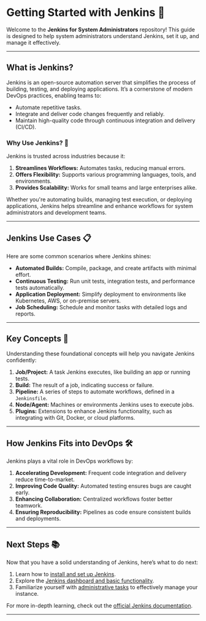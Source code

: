 # Getting Started with Jenkins 🚀

Welcome to the **Jenkins for System Administrators** repository! This guide is designed to help system administrators understand Jenkins, set it up, and manage it effectively.  

---

## What is Jenkins? 

Jenkins is an open-source automation server that simplifies the process of building, testing, and deploying applications. It’s a cornerstone of modern DevOps practices, enabling teams to:  
- Automate repetitive tasks.  
- Integrate and deliver code changes frequently and reliably.  
- Maintain high-quality code through continuous integration and delivery (CI/CD).  

### Why Use Jenkins? 🌟

Jenkins is trusted across industries because it:  
1. **Streamlines Workflows:** Automates tasks, reducing manual errors.  
2. **Offers Flexibility:** Supports various programming languages, tools, and environments.  
3. **Provides Scalability:** Works for small teams and large enterprises alike.  

Whether you're automating builds, managing test execution, or deploying applications, Jenkins helps streamline and enhance workflows for system administrators and development teams.

---

## Jenkins Use Cases 📋

Here are some common scenarios where Jenkins shines:  
- **Automated Builds:** Compile, package, and create artifacts with minimal effort.  
- **Continuous Testing:** Run unit tests, integration tests, and performance tests automatically.  
- **Application Deployment:** Simplify deployment to environments like Kubernetes, AWS, or on-premise servers.  
- **Job Scheduling:** Schedule and monitor tasks with detailed logs and reports.  

---

## Key Concepts 🔑

Understanding these foundational concepts will help you navigate Jenkins confidently:  

1. **Job/Project:** A task Jenkins executes, like building an app or running tests.  
2. **Build:** The result of a job, indicating success or failure.  
3. **Pipeline:** A series of steps to automate workflows, defined in a `Jenkinsfile`.  
4. **Node/Agent:** Machines or environments Jenkins uses to execute jobs.  
5. **Plugins:** Extensions to enhance Jenkins functionality, such as integrating with Git, Docker, or cloud platforms.

---

## How Jenkins Fits into DevOps 🛠️

Jenkins plays a vital role in DevOps workflows by:  
1. **Accelerating Development:** Frequent code integration and delivery reduce time-to-market.  
2. **Improving Code Quality:** Automated testing ensures bugs are caught early.  
3. **Enhancing Collaboration:** Centralized workflows foster better teamwork.  
4. **Ensuring Reproducibility:** Pipelines as code ensure consistent builds and deployments.

---

## Next Steps 📚

Now that you have a solid understanding of Jenkins, here’s what to do next:  
1. Learn how to [install and set up Jenkins](Installation_Setup.md).  
2. Explore the [Jenkins dashboard and basic functionality](Jenkins_Basics.md).  
3. Familiarize yourself with [administrative tasks](Administration_Tasks.md) to effectively manage your instance.  

For more in-depth learning, check out the [official Jenkins documentation](https://www.jenkins.io/doc/).  

---
